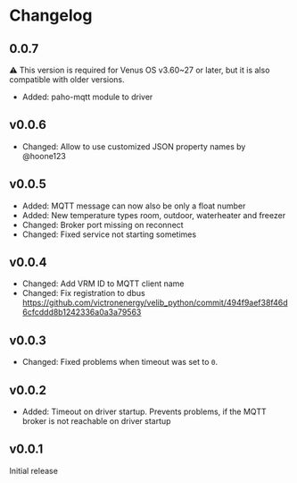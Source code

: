 # Changelog

## 0.0.7
⚠️ This version is required for Venus OS v3.60~27 or later, but it is also compatible with older versions.
* Added: paho-mqtt module to driver

## v0.0.6
* Changed: Allow to use customized JSON property names by @hoone123

## v0.0.5
* Added: MQTT message can now also be only a float number
* Added: New temperature types room, outdoor, waterheater and freezer
* Changed: Broker port missing on reconnect
* Changed: Fixed service not starting sometimes

## v0.0.4
* Changed: Add VRM ID to MQTT client name
* Changed: Fix registration to dbus https://github.com/victronenergy/velib_python/commit/494f9aef38f46d6cfcddd8b1242336a0a3a79563

## v0.0.3
* Changed: Fixed problems when timeout was set to `0`.

## v0.0.2
* Added: Timeout on driver startup. Prevents problems, if the MQTT broker is not reachable on driver startup

## v0.0.1
Initial release
